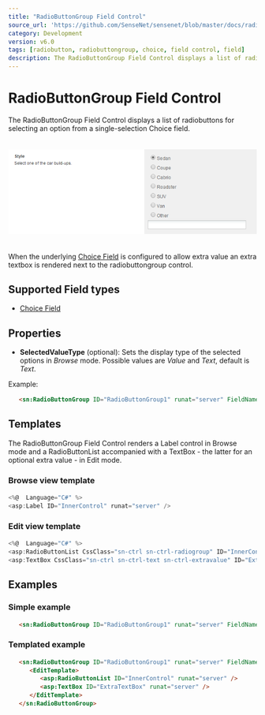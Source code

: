 ```yaml
---
title: "RadioButtonGroup Field Control"
source_url: 'https://github.com/SenseNet/sensenet/blob/master/docs/radiobuttongroup-fieldcontrol.md'
category: Development
version: v6.0
tags: [radiobutton, radiobuttongroup, choice, field control, field]
description: The RadioButtonGroup Field Control displays a list of radiobuttons for selecting an option from a single-selection Choice field.
---
```


# RadioButtonGroup Field Control

The RadioButtonGroup Field Control displays a list of radiobuttons for selecting an option from a single-selection Choice field.

<img src="https://raw.githubusercontent.com/SenseNet/sensenet/master/docs/images/Radiobuttongroup.png" style="margin: 20px auto" />

When the underlying [Choice Field](/docs/choice-field) is configured to allow extra value an extra textbox is rendered next to the radiobuttongroup control.

## Supported Field types

- [Choice Field](/docs/choice-field)

## Properties

- **SelectedValueType** (optional): Sets the display type of the selected options in *Browse* mode. Possible values are *Value* and *Text*, default is *Text*.

Example:

```html
   <sn:RadioButtonGroup ID="RadioButtonGroup1" runat="server" FieldName="Style" SelectedValueType="Value" />
```

## Templates

The RadioButtonGroup Field Control renders a Label control in Browse mode and a RadioButtonList accompanied with a TextBox - the latter for an optional extra value - in Edit mode.

### Browse view template

```csharp
<%@  Language="C#" %>
<asp:Label ID="InnerControl" runat="server" />
```

### Edit view template

```csharp
<%@  Language="C#" %>
<asp:RadioButtonList CssClass="sn-ctrl sn-ctrl-radiogroup" ID="InnerControl" runat="server" />
<asp:TextBox CssClass="sn-ctrl sn-ctrl-text sn-ctrl-extravalue" ID="ExtraTextBox" runat="server" />
```

## Examples

### Simple example

```html
   <sn:RadioButtonGroup ID="RadioButtonGroup1" runat="server" FieldName="Style" />
```

### Templated example

```html
   <sn:RadioButtonGroup ID="RadioButtonGroup1" runat="server" FieldName="Style">
      <EditTemplate>
         <asp:RadioButtonList ID="InnerControl" runat="server" />
         <asp:TextBox ID="ExtraTextBox" runat="server" />
      </EditTemplate>
   </sn:RadioButtonGroup>
```